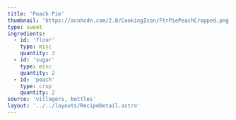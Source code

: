 ```yaml
---
title: 'Peach Pie'
thumbnail: 'https://acnhcdn.com/2.0/CookingIcon/FtrPiePeachCropped.png'
type: sweet
ingredients:
  - id: 'flour'
    type: misc
    quantity: 3
  - id: 'sugar'
    type: misc
    quantity: 2
  - id: 'peach'
    type: crop
    quantity: 2
source: 'villagers, bottles'
layout: '../../layouts/RecipeDetail.astro'
---
```

